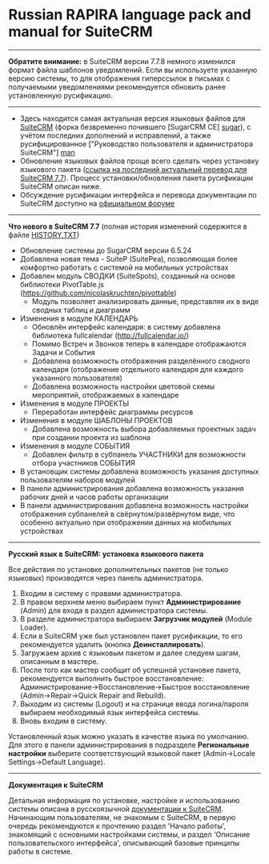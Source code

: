Russian RAPIRA language pack and manual for SuiteCRM
=========================================

------------------------------------------------

<b>Обратите внимание:</b> в SuiteCRM версии 7.7.8 немного изменился формат файла шаблонов уведомлений.
Если вы используете указанную версию системы, то для отображения гиперссылок в письмах с получаемыми уведомлениями рекомендуется обновить ранее установленную русификацию. 

------------------------------------------------

+ Здесь находится самая актуальная версия языковых файлов для [SuiteCRM][suitecrm] (форка безвременно почившего [SugarCRM CE] [sugar]), с учётом последних дополнений и исправлений, а также русифицированное ["Руководство пользователя и администратора SuiteCRM"] [man]
+ Обновление языковых файлов проще всего сделать через установку языкового пакета ([ссылка на последний актуальный перевод для SuiteCRM 7.7][langpack]). Процесс установки/обновления пакета русификации SuiteCRM описан ниже.
+ Обсуждение русификации интерфейса и перевода документации по SuiteCRM доступно на [официальном форуме][forum]

------------------------------------------------

<b>Что нового в SuiteCRM 7.7</b>    (полная история изменений содержится в файле [HISTORY.TXT][history])

+ Обновление системы до SugarCRM версии 6.5.24
+ Добавлена новая тема - SuiteP (SuitePea), позволяющая более комфортно работать с системой на мобильных устройствах
+ Добавлен модуль СВОДКИ (SuiteSpots), созданный на основе библиотеки PivotTable.js (https://github.com/nicolaskruchten/pivottable)
	- Модуль позволяет анализировать данные, представляя их в виде сводных таблиц и диаграмм
+ Изменения в модуле КАЛЕНДАРЬ
	- Обновлён интерфейс календаря: в систему добавлена библиотека fullcalendar (http://fullcalendar.io/)
	- Помимо Встреч и Звонков теперь в календаре отображаются Задачи и События
	- Добавлена возможность отображения разделённого сводного календаря (отображение отдельного календаря для каждого указанного пользователя)
	- Добавлена возможность настройки цветовой схемы мероприятий, отображаемых в календаре
+ Изменения в модуле ПРОЕКТЫ
	- Переработан интерфейс диаграммы ресурсов
+ Изменения в модуле ШАБЛОНЫ ПРОЕКТОВ
	- Добавлена возможность выбора добавляемых проектных задач при создании проекта из шаблона
+ Изменения в модуле СОБЫТИЯ
	- Добавлен фильтр в субпанель УЧАСТНИКИ для возможности отбора участников СОБЫТИЯ
+ В установщик системы добавлена возможность указания доступных пользователям наборов модулей
+ В панели администрирования добавлена возможность указания рабочих дней и часов работы организации
+ В панели администрирования добавлена возможность настройки отображения субпанелей в свёрнутом/развёрнутом виде, что особенно актуально при отображении данных на мобильных устройствах

------------------------------------------------

<b>Русский язык в SuiteCRM: установка языкового пакета</b>

Все действия по установке дополнительных пакетов (не только языковых) производятся через панель администратора.

1. Входим в систему с правами администратора.
2. В правом верхнем меню выбираем пункт <b>Администрирование</b> (Admin) для входа в раздел администратора системы.
3. В разделе администратора выбираем <b>Загрузчик модулей</b> (Module Loader).
4. Если в SuiteCRM уже был установлен пакет русификации, то его рекомендуется удалить (кнопка  <b>Деинсталлировать</b>).
5. Загружаем архив с языковым пакетом и далее следуем шагам, описанным в мастере.
6. После того как мастер сообщит об успешной установке пакета, рекомендуется выполнить быстрое восстановление: Администрирование->Восстановление->Быстрое восстановление (Admin->Repair->Quick Repair and Rebuild).
7. Выходим из системы (Logout) и на странице ввода логина/пароля выбираем необходимый язык интерфейса системы.
8. Вновь входим в систему.

Установленный язык можно указать в качестве языка по умолчанию. Для этого в панели администрирования в подразделе <b>Региональные настройки</b> выберите соответствующий языковой пакет (Admin->Locale Settings->Default Language).

------------------------------------------------

<b>Документация к SuiteCRM</b>

Детальная информация по установке, настройке и использованию системы описана в русскоязычной [документации к SuiteCRM][man].
Начинающим пользователям, не знакомым с SuiteCRM, в первую очередь рекомендуются к прочтению раздел 'Начало работы', знакомящий с основными настройками системы, и раздел 'Описание пользовательского интерфейса', описывающий базовые принципы работы в системе. 

[langpack]: https://github.com/likhobory/SuiteCRM7RU/blob/ver.7.7/rapira-suite_pack_russian-7.7.zip?raw=true
[suitecrm]: https://github.com/salesagility/SuiteCRM
[man]: https://github.com/likhobory/SuiteCRM7RU/blob/master/DOCS/Russian_Rapira_Application_Guide_for_SuiteCRM_7.7.pdf?raw=true
[forum]: https://suitecrm.com/forum/international-language-support/59
[sugar]: https://ru.wikipedia.org/wiki/SugarCRM
[history]: https://github.com/likhobory/SuiteCRM7RU/blob/master/HISTORY.TXT

